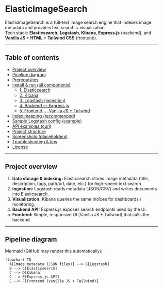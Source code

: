 # ElasticImageSearch

ElasticImageSearch is a full-text image search engine that indexes image metadata and provides text search + visualization.  
Tech stack: **Elasticsearch**, **Logstash**, **Kibana**, **Express.js** (backend), and **Vanilla JS + HTML + Tailwind CSS** (frontend).

---

## Table of contents

- [Project overview](#project-overview)  
- [Pipeline diagram](#pipeline-diagram)  
- [Prerequisites](#prerequisites)  
- [Install & run (all components)](#install--run-all-components)  
  - [1. Elasticsearch](#1-elasticsearch)  
  - [2. Kibana](#2-kibana)  
  - [3. Logstash (ingestion)](#3-logstash-ingestion)  
  - [4. Backend — Express.js](#4-backend--expressjs)  
  - [5. Frontend — Vanilla JS + Tailwind](#5-frontend--vanilla-js--tailwind)  
- [Index mapping (recommended)](#index-mapping-recommended)  
- [Sample Logstash config (example)](#sample-logstash-config-example)  
- [API examples (curl)](#api-examples-curl)  
- [Project structure](#project-structure)  
- [Screenshots (placeholders)](#screenshots-placeholders)  
- [Troubleshooting & tips](#troubleshooting--tips)  
- [License](#license)

---

## Project overview

1. **Data storage & indexing:** Elasticsearch stores image metadata (title, description, tags, path/url, date, etc.) for high-speed text search.  
2. **Ingestion:** Logstash reads metadata (JSON/CSV) and writes documents into Elasticsearch.  
3. **Visualization:** Kibana queries the same indices for dashboards / monitoring.  
4. **Backend API:** Express.js exposes search endpoints used by the UI.  
5. **Frontend:** Simple, responsive UI (Vanilla JS + Tailwind) that calls the backend.

---

## Pipeline diagram

Mermaid (GitHub may render this automatically):

```mermaid
flowchart TD
  A[Image metadata (JSON files)] --> B[Logstash]
  B --> C[Elasticsearch]
  C --> D[Kibana]
  C --> E[Express.js API]
  E --> F[Frontend (Vanilla JS + Tailwind)]
